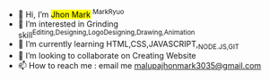 - 👋 Hi, I’m <mark>Jhon Mark</mark> <sup>MarkRyuo</sup>
- 👀 I’m interested in Grinding skill<sup>Editing,Designing,LogoDesigning,Drawing,Animation</sup>
- 🌱 I’m currently learning HTML,CSS,JAVASCRIPT,<sub>NODE.JS,GIT</sub>
- 💞️ I’m looking to collaborate on Creating Website
- 📫 How to reach me : email me malupajhonmark3035@gmail.com

<!---
MarkRyuo/MarkRyuo is a ✨ special ✨ repository because its `README.md` (this file) appears on your GitHub profile.
You can click the Preview link to take a look at your changes.
--->
